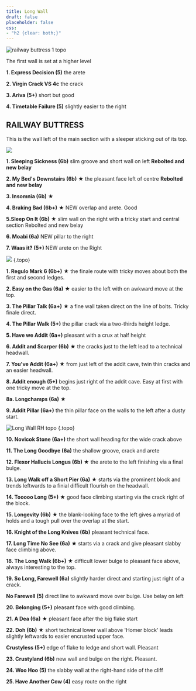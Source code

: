 ```yaml
---
title: Long Wall
draft: false
placeholder: false
css:
- "h2 {clear: both;}"
---
```



![railway buttress 1 topo](/img/peak/buxton/hh-railway-lh.jpg)

The first wall is set at a higher level

**1\. Express Decision (5)** the arete

**2\. Virgin Crack VS 4c** the crack

**3\. Ariva (5+)** short but good

**4\. Timetable Failure (5)** slightly easier to the right

## RAILWAY BUTTRESS


This is the wall left of the main section with a sleeper sticking out of its top.

![](/img/peak/buxton/hh-railway-buttress.jpg)

**1\. Sleeping Sickness (6b)** slim groove and short wall on left **Rebolted and new belay**

**2\. My Bed's Downstairs (6b)** &starf; the pleasant face left of centre **Rebolted and new belay**

**3\. Insomnia (6b)** &starf;

**4\. Braking Bad (6b+)** &starf; NEW overlap and arete. Good

**5.Sleep On It (6b)** &starf; slim wall on the right with a tricky start and central section Rebolted and new belay

**6\. Moabi (6a)** NEW pillar to the right

**7\. Waas it? (5+)** NEW arete on the Right

![](/img/peak/buxton/harpur-hill-long-wall-lh.jpg)
{.topo}

**1\. Regulo Mark 6 (6b+)** &starf; the finale route with tricky moves about both the first and second ledges.

**2\. Easy on the Gas (6a)** &starf; easier to the left with on awkward move at the top.

**3\. The Pillar Talk (6a+)** &starf; a fine wall taken direct on the line of bolts. Tricky finale direct.

**4\. The Pillar Walk (5+)** the pillar crack via a two-thirds height ledge.

**5\. Have we Addit (6a+)** pleasant with a crux at half height

**6\. Addit and Scarper (6b)** &starf; the cracks just to the left lead to a technical headwall.

**7\. You've Addit (6a+)** &starf; from just left of the addit cave, twin thin cracks and an easier headwall.

**8\. Addit enough (5+)** begins just right of the addit cave. Easy at first with one tricky move at the top.

**8a. Longchamps (6a)** &starf;

**9\. Addit Pillar (6a+)** the thin pillar face on the walls to the left after a dusty start.

![Long Wall RH topo](/img/peak/buxton/hh-long-rh.jpg)
{.topo}

**10\. Novicok Stone (6a+)** the short wall heading for the wide crack above

**11\. The Long Goodbye (6a)** the shallow groove, crack and arete

**12\. Flexor Hallucis Longus (6b)** &starf; the arete to the left finishing via a final bulge.

**13\. Long Walk off a Short Pier (6a)** &starf; starts via the prominent block and trends leftwards to a finial difficult flourish on the headwall.

**14\. Tooooo Long (5+)** &starf; good face climbing starting via the crack right of the block.

**15\. Longevity (6b)** &starf; the blank-looking face to the left gives a myriad of holds and a tough pull over the overlap at the start.

**16\. Knight of the Long Knives (6b)** pleasant technical face.

**17\. Long Time No See (6a)** &starf; starts via a crack and give pleasant slabby face climbing above.

**18\. The Long Walk (6b+)** &starf; difficult lower bulge to pleasant face above, always interesting to the top.

**19\. So Long, Farewell (6a)** slightly harder direct and starting just right of a crack.

**No Farewell (5)** direct line to awkward move over bulge. Use belay on left

**20\. Belonging (5+)** pleasant face with good climbing.

**21\. A Dea (6a)** &starf; pleasant face after the big flake start

**22\. Doh (6b)** &starf; short technical lower wall above 'Homer block' leads slightly leftwards to easier encrusted upper face.

**Crustyless (5+)** edge of flake to ledge and short wall. Pleasant

**23\. Crustyland (6b)** new wall and bulge on the right. Pleasant.

**24\. Woo Hoo (5)** the slabby wall at the right-hand side of the cliff

**25\. Have Another Cow (4)** easy route on the right


